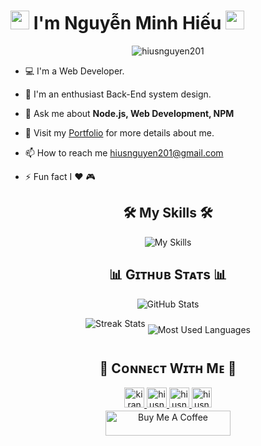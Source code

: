 <!--Header Name-->
<h1 align="left">
  <img src="https://emojis.slackmojis.com/emojis/images/1531849430/4246/blob-sunglasses.gif?1531849430" width="30"/> I'm Nguyễn Minh Hiếu <img src="https://emojis.slackmojis.com/emojis/images/1531849430/4246/blob-sunglasses.gif?1531849430" width="30"/> 
</h1>
<p align="center">
  <img src="https://komarev.com/ghpvc/?username=hiusnguyen201&label=Profile%20views&color=770677" alt="hiusnguyen201" />
</p>

- 💻 I'm a Web Developer.

- 🌱 I'm an enthusiast Back-End system design.

- 💬 Ask me about **Node.js, Web Development, NPM**
  
- 📌 Visit my [Portfolio](https://github.com/hiusnguyen201) for more details about me.

- 📫 How to reach me [hiusnguyen201@gmail.com](mailto:hiusnguyen201@gmail.com)

- ⚡ Fun fact I ❤️ 🎮
  


<h2 align="center">🛠 My Skills 🛠</h2> 

<p align="center"><img src="https://skillicons.dev/icons?i=js,html,css,bootstrap,c,cs,js,npm,bash,sass,jquery,laravel,java,nodejs,react,redux,tailwind,express,ts,nestjs,jest,nextjs,mongodb,mysql,postgres,sequelize,redis,vscode,postman,vercel,vite" alt="My Skills"/></p>
<!--Github stats Table--> 
<h2 align="center">📊 Gɪᴛʜᴜʙ Sᴛᴀᴛs 📊</h2>

<p align="center">
    <img align="center" src="https://github-readme-stats.vercel.app/api?username=hiusnguyen201&count_private=true&show_icons=true&theme=nightowl&bg_color=0,000000,441350&title_color=c56a90&text_color=ffffff&rank_icon=github&hide=prs,issues,contribs&show=reviews,prs_merged,prs_merged_percentage" alt="GitHub Stats" />
</p>
<p align="center">
   <img style="margin-bottom:20px;display:'inline-block';" align="center" src="https://streak-stats.demolab.com/?user=hiusnguyen201&theme=nightowl&background=0,000000,441350&fire=ffeb95&ring=ffeb95&sideNums=ffffff&sideLabels=ffffff&dates=c56a90&currStreakNum=ffffff" alt="Streak Stats" />
    <img align="center" src="https://github-readme-stats.vercel.app/api/top-langs/?username=hiusnguyen201&theme=nightowl&layout=compact&show_owner=true&bg_color=0,000000,441350&title_color=c56a90&text_color=ffffff" alt="Most Used Languages" />
</p>

<!--Contact Section--> 

<h2 align="center">🤝 Cᴏɴɴᴇᴄᴛ Wɪᴛʜ Mᴇ 🤝 </h2>
<div align="center">
  <a href="mailto:hiusnguyen201@gmail.com" target="_blank">
  <img src="./gmail.png" width=32 height=32 alt="kirannaragund197@gmail.com" style="margin-bottom: 5px;" />
  </a>
  
  <a href="https://www.instagram.com/01nmh11" target="_blank">
  <img src="./instagram.png" width=32 height=32 alt="hiusnguyen201" style="margin-bottom: 5px;" />
  </a>
  
  <a href="https://www.github.com/hiusnguyen201" target="_blank">
  <img src="./github.png" width=32 height=32 alt="hiusnguyen201" style="margin-bottom: 5px;" />
  </a>
  
  <a href="https://www.linkedin.com/in/nguyễn-minh-hiếu-5728512b6/" target="_blank">
  <img src="./linkedin.png" width=32 height=32 alt="hiusnguyen201" style="margin-bottom: 5px;" />
  </a>
</div>

<div align="center">
<a href="https://www.buymeacoffee.com/hiusnguyen201" target="_blank"><img src="https://cdn.buymeacoffee.com/buttons/v2/default-yellow.png" alt="Buy Me A Coffee" style="height: 40px !important;width: 200px !important;" ></a>
</div>

